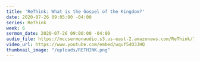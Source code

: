 ```yaml
---
title: 'ReThink: What is the Gospel of the Kingdom?'
date: 2020-07-26 09:05:00 -04:00
series: ReThink
week: 6
sermon_date: 2020-07-26 09:00:00 -04:00
audio_file: https://mccsermonaudio.s3.us-east-2.amazonaws.com/ReThink/7-26-20+What+is+the+Gospel+of+the+Kingdom.mp3
video_url: https://www.youtube.com/embed/wquf54O3JHQ
thumbnail_image: "/uploads/RETHINK.png"
---
```


